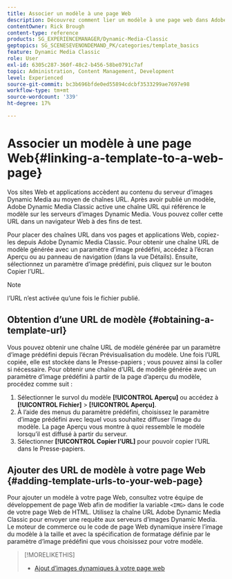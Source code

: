 ```yaml
---
title: Associer un modèle à une page Web
description: Découvrez comment lier un modèle à une page web dans Adobe Dynamic Media Classic.
contentOwner: Rick Brough
content-type: reference
products: SG_EXPERIENCEMANAGER/Dynamic-Media-Classic
geptopics: SG_SCENESEVENONDEMAND_PK/categories/template_basics
feature: Dynamic Media Classic
role: User
exl-id: 6305c287-360f-48c2-b456-58be0791c7af
topic: Administration, Content Management, Development
level: Experienced
source-git-commit: bc3b696bfde0ed55894cdcbf3533299ae7697e98
workflow-type: tm+mt
source-wordcount: '339'
ht-degree: 17%

---
```


# Associer un modèle à une page Web{#linking-a-template-to-a-web-page}

Vos sites Web et applications accèdent au contenu du serveur d’images Dynamic Media au moyen de chaînes URL. Après avoir publié un modèle, Adobe Dynamic Media Classic active une chaîne URL qui référence le modèle sur les serveurs d’images Dynamic Media. Vous pouvez coller cette URL dans un navigateur Web à des fins de test.

Pour placer des chaînes URL dans vos pages et applications Web, copiez-les depuis Adobe Dynamic Media Classic. Pour obtenir une chaîne URL de modèle générée avec un paramètre d’image prédéfini, accédez à l’écran Aperçu ou au panneau de navigation (dans la vue Détails). Ensuite, sélectionnez un paramètre d’image prédéfini, puis cliquez sur le bouton Copier l’URL.

>[!NOTE]
>
>l’URL n’est activée qu’une fois le fichier publié.

## Obtention d’une URL de modèle {#obtaining-a-template-url}

Vous pouvez obtenir une chaîne URL de modèle générée par un paramètre d’image prédéfini depuis l’écran Prévisualisation du modèle. Une fois l’URL copiée, elle est stockée dans le Presse-papiers ; vous pouvez ainsi la coller si nécessaire. Pour obtenir une chaîne d’URL de modèle générée avec un paramètre d’image prédéfini à partir de la page d’aperçu du modèle, procédez comme suit :

1. Sélectionner le survol du modèle **[!UICONTROL Aperçu]** ou accédez à **[!UICONTROL Fichier]** > **[!UICONTROL Aperçu]**.
1. À l’aide des menus du paramètre prédéfini, choisissez le paramètre d’image prédéfini avec lequel vous souhaitez diffuser l’image du modèle. La page Aperçu vous montre à quoi ressemble le modèle lorsqu’il est diffusé à partir du serveur.
1. Sélectionner **[!UICONTROL Copier l’URL]** pour pouvoir copier l’URL dans le Presse-papiers.

## Ajouter des URL de modèle à votre page Web {#adding-template-urls-to-your-web-page}

Pour ajouter un modèle à votre page Web, consultez votre équipe de développement de page Web afin de modifier la variable `<IMG>` dans le code de votre page Web de HTML. Utilisez la chaîne URL Adobe Dynamic Media Classic pour envoyer une requête aux serveurs d’images Dynamic Media. Le moteur de commerce ou le code de page Web dynamique insère l’image du modèle à la taille et avec la spécification de formatage définie par le paramètre d’image prédéfini que vous choisissez pour votre modèle.

>[!MORELIKETHIS]
>
>* [Ajout d’images dynamiques à votre page web](linking-urls-web-application.md#adding_dynamic_images_to_your_web_page)
